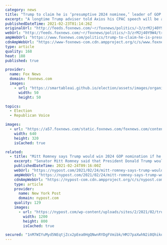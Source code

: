 ```yaml
---
category: news
title: "Trump to claim he is ‘presumptive 2024 nominee,’ leader of GOP in CPAC speech: report"
excerpt: "A longtime Trump adviser told Axios his CPAC speech will be a \"show of force,\" and said the message will be: \"I may not have Twitter or the Oval Office, but I'm still in charge.\" The source reportedly added that \"payback is his chief obsession.\""
publishedDateTime: 2021-02-23T01:14:26Z
originalUrl: "http://feeds.foxnews.com/~r/foxnews/politics/~3/zrMJj40Y9W4/trump-to-claim-he-is-presumptive-2024-nominee-leader-of-gop-in-cpac-speech-report"
webUrl: "http://feeds.foxnews.com/~r/foxnews/politics/~3/zrMJj40Y9W4/trump-to-claim-he-is-presumptive-2024-nominee-leader-of-gop-in-cpac-speech-report"
ampWebUrl: "https://www.foxnews.com/politics/trump-to-claim-he-is-presumptive-2024-nominee-leader-of-gop-in-cpac-speech-report.amp"
cdnAmpWebUrl: "https://www-foxnews-com.cdn.ampproject.org/c/s/www.foxnews.com/politics/trump-to-claim-he-is-presumptive-2024-nominee-leader-of-gop-in-cpac-speech-report.amp"
type: article
quality: 168
heat: 188
published: true

provider:
  name: Fox News
  domain: foxnews.com
  images:
    - url: "https://smartableai.github.io/election/assets/images/organizations/foxnews.com-50x50.jpg"
      width: 50
      height: 50

topics:
  - Election
  - Republican Voice

images:
  - url: "https://a57.foxnews.com/static.foxnews.com/foxnews.com/content/uploads/2020/10/640/320/donald-trump-melania6.jpg?ve=1&tl=1"
    width: 640
    height: 320
    isCached: true

related:
  - title: "Mitt Romney says Trump would win 2024 GOP nomination if he ran for president again"
    excerpt: "Senator Mitt Romney said that President Donald Trump would win the GOP nomination “in a landslide” if he decided to make a run for The White House again in 2024. Romney (R –"
    publishedDateTime: 2021-02-24T09:16:00Z
    webUrl: "https://nypost.com/2021/02/24/mitt-romney-says-trump-would-win-gop-nomination-in-2024/"
    ampWebUrl: "https://nypost.com/2021/02/24/mitt-romney-says-trump-would-win-gop-nomination-in-2024/amp/"
    cdnAmpWebUrl: "https://nypost-com.cdn.ampproject.org/c/s/nypost.com/2021/02/24/mitt-romney-says-trump-would-win-gop-nomination-in-2024/amp/"
    type: article
    provider:
      name: New York Post
      domain: nypost.com
    quality: 129
    images:
      - url: "https://nypost.com/wp-content/uploads/sites/2/2021/02/trump-romney.jpg?quality=90&strip=all&w=1200"
        width: 1200
        height: 800
        isCached: true

secured: "1nM7WIYuMyd5NEqtjZcx2pEea0HgQNwnRYDgFVmibk/HMJ7paXwhN2i0Qhikoxwds6v9ApkOsReAgdltD+Uj+gBnh2UaUUf2deFR+7EiKxhCSH0SulpIiie6dwPowUkE2VzgpgNMj9FV61P8u2rvYCyAWsUQAMFMEi5izbnPm4ukELNyIux1b6pvUsoGDUJhK7az6VUH6ZIUNRiV6R4xReVbu0xLax5tWfmtO2rc20/p/91pH4fXpQl8+xcoKG5tyzg5ylzM63CMadmp5Qlmi5UU1y9dQ/L19KjRgc0dSsxJdS8Z7lQIl0IFBEUHMEU1TKMaUgSuzErYaV7vLOcefUpt5gDKUeA4F6ySfZPbDG8=;oRtJeWaTx4PJ72+jbI7lcg=="
---
```


